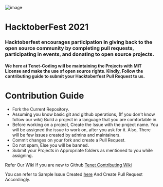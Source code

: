 ![image](https://user-images.githubusercontent.com/66599363/134619597-a2cd811e-2c03-4a33-992e-a04b4cc92dbb.png)

# HacktoberFest 2021
### Hacktoberfest encourages participation in giving back to the open source community by completing pull requests, participating in events, and donating to open source projects.

#### We here at Tenet-Coding will be maintaining the Projects with MIT License and make the use of open source rights. Kindly, Follow the contributing guide to submit your Hacktoberfest Pull Request to us.

# Contribution Guide

- Fork the Current Repository.
- Assuming you know basic git and github operations, (If you don't know follow our wiki) Build a project in a language that you are comfortable in. 
- Before working on a project, Create the Issue with the project name. You will be assigned the issue to work on, after you ask for it. Also, There will be few issues created by admins and maintainers.
- Commit changes on your fork and create a Pull Request.
- Do not spam, Else you will be banned.
- Submit your Projects in Appropriate folders as mentioned to you while assigning.


Refer Our Wiki If you are new to Github 
[Tenet Contributing Wiki](https://github.com/Tenet-Coding/Hacktoberfest-Projects/wiki/Pull-Requests-!)

You can refer to Sample Issue Created [here](https://github.com/Tenet-Coding/Hacktoberfest-Projects/issues/1)
And Create Pull Request Accordingly.
